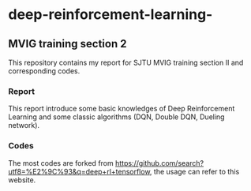 # deep-reinforcement-learning-

## MVIG training section 2

This repository contains my report for SJTU MVIG training section II and corresponding codes.

### Report

This report introduce some basic knowledges of Deep Reinforcement Learning and some classic algorithms (DQN, Double DQN, Dueling network).

### Codes

The most codes are forked from https://github.com/search?utf8=%E2%9C%93&q=deep+rl+tensorflow, the usage can refer to this website.
